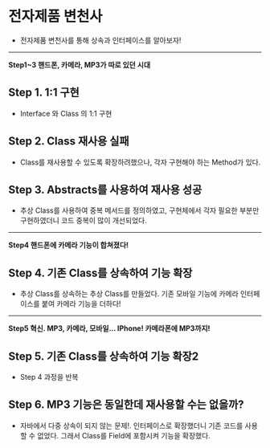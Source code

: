 # 전자제품 변천사

- 전자제품 변천사를 통해 상속과 인터페이스를 알아보자!

---

**Step1~3 핸드폰, 카메라, MP3가 따로 있던 시대** 
 
## Step 1. 1:1 구현
 
- Interface 와 Class 의 1:1 구현

## Step 2. Class 재사용 실패

- Class를 재사용할 수 있도록 확장하려했으나, 각자 구현해야 하는 Method가 있다.

## Step 3. Abstracts를 사용하여 재사용 성공

- 추상 Class를 사용하여 중복 메서드를 정의하였고, 구현체에서 각자 필요한 부분만 구현하였더니 코드 중복이 많이 개선되었다.

---

**Step4 핸드폰에 카메라 기능이 합쳐졌다!** 

## Step 4. 기존 Class를 상속하여 기능 확장

- 추상 Class를 상속하는 추상 Class를 만들었다. 기존 모바일 기능에 카메라 인터페이스를 붙여 카메라 기능을 더하다!

---

**Step5 혁신. MP3, 카메라, 모바일... IPhone! 카메라폰에 MP3까지!**
 
 ## Step 5. 기존 Class를 상속하여 기능 확장2
 
 - Step 4 과정을 반복
 
 ## Step 6. MP3 기능은 동일한데 재사용할 수는 없을까?
 
 - 자바에서 다중 상속이 되지 않는 문제!. 인터페이스로 확장했더니 기존 코드를 사용할 수 없었다. 그래서 Class를 Field에 포함시켜 기능을 확장했다.